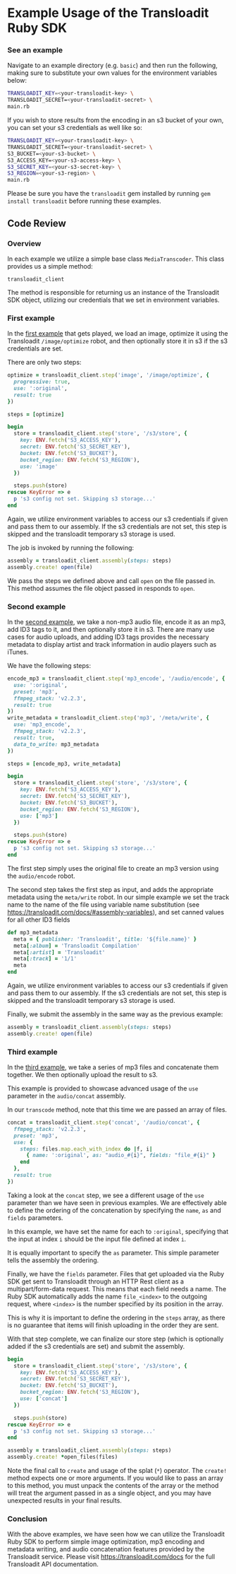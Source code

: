 # Example Usage of the Transloadit Ruby SDK

### See an example
Navigate to an example directory (e.g. ```basic```) and then run the following, making sure to 
substitute your own values for the environment variables below:

```bash
TRANSLOADIT_KEY=<your-transloadit-key> \
TRANSLOADIT_SECRET=<your-transloadit-secret> \
main.rb
```

If you wish to store results from the encoding in an s3 bucket of your own, you can set your s3 credentials as well like so:

```bash
TRANSLOADIT_KEY=<your-transloadit-key> \
TRANSLOADIT_SECRET=<your-transloadit-secret> \
S3_BUCKET=<your-s3-bucket> \
S3_ACCESS_KEY=<your-s3-access-key> \ 
S3_SECRET_KEY=<your-s3-secret-key> \ 
S3_REGION=<your-s3-region> \ 
main.rb
```

Please be sure you have the `transloadit` gem installed by running `gem install transloadit` before running these examples.

##  Code Review

### Overview

In each example we utilize a simple base class `MediaTranscoder`. This class provides us a simple method:
 
```
transloadit_client
```

The method is responsible for returning us an instance of the Transloadit SDK object,
utilizing our credentials that we set in environment variables.

### First example

In the [first example](https://github.com/transloadit/ruby-sdk/blob/main/examples/basic/image-transcoder.rb)
that gets played, we load an image, optimize it using the Transloadit `/image/optimize` robot, and then optionally
store it in s3 if the s3 credentials are set.

There are only two steps:

```ruby
optimize = transloadit_client.step('image', '/image/optimize', {
  progressive: true,
  use: ':original',
  result: true
})

steps = [optimize]

begin
  store = transloadit_client.step('store', '/s3/store', {
    key: ENV.fetch('S3_ACCESS_KEY'),
    secret: ENV.fetch('S3_SECRET_KEY'),
    bucket: ENV.fetch('S3_BUCKET'),
    bucket_region: ENV.fetch('S3_REGION'),
    use: 'image'
  })

  steps.push(store)
rescue KeyError => e
  p 's3 config not set. Skipping s3 storage...'
end

 ```

Again, we utilize environment variables to access our s3 credentials if given and pass them to 
our assembly. If the s3 credentials are not set, this step is skipped and the transloadit temporary s3 storage is used.

The job is invoked by running the following:

```ruby
assembly = transloadit_client.assembly(steps: steps)
assembly.create! open(file)
```

We pass the steps we defined above and call `open` on the file passed in. This method
assumes the file object passed in responds to `open`.

### Second example

In the [second example](https://github.com/transloadit/ruby-sdk/blob/main/examples/basic/audio-transcoder.rb),
we take a non-mp3 audio file, encode it as an mp3, add ID3 tags to it, and then optionally store it in s3.
There are many use cases for audio uploads, and adding ID3 tags provides the necessary metadata to display artist and track information
in audio players such as iTunes.

We have the following steps:

```ruby
encode_mp3 = transloadit_client.step('mp3_encode', '/audio/encode', {
  use: ':original',
  preset: 'mp3',
  ffmpeg_stack: 'v2.2.3',
  result: true
})
write_metadata = transloadit_client.step('mp3', '/meta/write', {
  use: 'mp3_encode',
  ffmpeg_stack: 'v2.2.3',
  result: true,
  data_to_write: mp3_metadata
})

steps = [encode_mp3, write_metadata]

begin
  store = transloadit_client.step('store', '/s3/store', {
    key: ENV.fetch('S3_ACCESS_KEY'),
    secret: ENV.fetch('S3_SECRET_KEY'),
    bucket: ENV.fetch('S3_BUCKET'),
    bucket_region: ENV.fetch('S3_REGION'),
    use: ['mp3']
  })

  steps.push(store)
rescue KeyError => e
  p 's3 config not set. Skipping s3 storage...'
end
```

The first step simply uses the original file to create an mp3 version using the `audio/encode`
robot.

The second step takes the first step as input, and adds the appropriate metadata using the `meta/write`
robot. In our simple example we set the track name to the name of the file using variable
name substitution (see https://transloadit.com/docs/#assembly-variables), and set canned
values for all other ID3 fields

```ruby
def mp3_metadata
  meta = { publisher: 'Transloadit', title: '${file.name}' }
  meta[:album] = 'Transloadit Compilation'
  meta[:artist] = 'Transloadit'
  meta[:track] = '1/1'
  meta
end
```

Again, we utilize environment variables to access our s3 credentials if given and pass them to 
our assembly. If the s3 credentials are not set, this step is skipped and the transloadit temporary s3 storage is used.

Finally, we submit the assembly in the same way as the previous example:

```ruby
assembly = transloadit_client.assembly(steps: steps)
assembly.create! open(file)
```

### Third example

In the [third example](https://github.com/transloadit/ruby-sdk/blob/main/examples/basic/audio-concat-transcoder.rb),
we take a series of mp3 files and concatenate them together. We then optionally upload the result to s3.

This example is provided to showcase advanced usage of the `use` parameter in the `audio/concat` assembly.

In our `transcode` method, note that this time we are passed an array of files.

```ruby
concat = transloadit_client.step('concat', '/audio/concat', {
  ffmpeg_stack: 'v2.2.3',
  preset: 'mp3',
  use: {
    steps: files.map.each_with_index do |f, i|
      { name: ':original', as: "audio_#{i}", fields: "file_#{i}" }
    end
  },
  result: true
})
```

Taking a look at the `concat` step, we see a different usage of the `use` parameter
than we have seen in previous examples. We are effectively able to define the ordering of the
concatenation by specifying the ```name```, `as` and `fields` parameters.
 
In this example, we have set the name for each to `:original`, specifying that the input
at index `i` should be the input file defined at index `i`.
 
It is equally important to specify the `as` parameter. This simple parameter tells the assembly
the ordering.
 
Finally, we have the `fields` parameter. Files that get uploaded via the Ruby SDK get sent to Transloadit
through an HTTP Rest client as a multipart/form-data request. This means that each field needs a name. The Ruby SDK
automatically adds the name `file_<index>` to the outgoing request, where `<index>` is the number specified
by its position in the array. 

This is why it is important to define the ordering in the `steps` array, as there is no guarantee that items
will finish uploading in the order they are sent.

With that step complete, we can finalize our store step (which is optionally added if the s3 credentials are set) and submit the assembly.

```ruby
begin
  store = transloadit_client.step('store', '/s3/store', {
    key: ENV.fetch('S3_ACCESS_KEY'),
    secret: ENV.fetch('S3_SECRET_KEY'),
    bucket: ENV.fetch('S3_BUCKET'),
    bucket_region: ENV.fetch('S3_REGION'),
    use: ['concat']
  })

  steps.push(store)
rescue KeyError => e
  p 's3 config not set. Skipping s3 storage...'
end

assembly = transloadit_client.assembly(steps: steps)
assembly.create! *open_files(files)
```

Note the final call to `create` and usage of the splat (`*`) operator. The `create!` method expects
one or more arguments. If you would like to pass an array to this method, you must unpack the contents of the array
or the method will treat the argument passed in as a single object, and you may have unexpected results in your 
final results.

### Conclusion

With the above examples, we have seen how we can utilize the Transloadit Ruby SDK to perform simple image optimization,
mp3 encoding and metadata writing, and audio concatenation features provided by the Transloadit service. Please visit
https://transloadit.com/docs for the full Transloadit API documentation.
